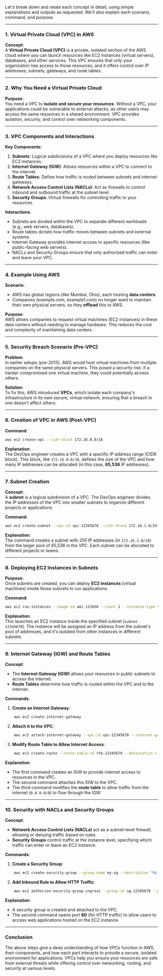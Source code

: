 Let's break down and relate each concept in detail, using simple explanations and outputs as requested. We'll also explain each scenario, command, and purpose.

---

### **1. Virtual Private Cloud (VPC) in AWS**

**Concept**:  
A **Virtual Private Cloud (VPC)** is a private, isolated section of the AWS cloud where you can launch resources like EC2 instances (virtual servers), databases, and other services. This VPC ensures that only your organization has access to those resources, and it offers control over IP addresses, subnets, gateways, and route tables.

---

### **2. Why You Need a Virtual Private Cloud**

**Purpose**:  
You need a VPC to **isolate and secure your resources**. Without a VPC, your applications could be vulnerable to external attacks, as other users may access the same resources in a shared environment. VPC provides isolation, security, and control over networking components.

---

### **3. VPC Components and Interactions**

**Key Components**:
1. **Subnets**: Logical subdivisions of a VPC where you deploy resources like EC2 instances.
2. **Internet Gateway (IGW)**: Allows resources within a VPC to connect to the internet.
3. **Route Tables**: Define how traffic is routed between subnets and internet gateways.
4. **Network Access Control Lists (NACLs)**: Act as firewalls to control inbound and outbound traffic at the subnet level.
5. **Security Groups**: Virtual firewalls for controlling traffic to your resources.

**Interactions**:  
- Subnets are divided within the VPC to separate different workloads (e.g., web servers, databases).
- Route tables dictate how traffic moves between subnets and external systems.
- Internet Gateway provides internet access to specific resources (like public-facing web servers).
- NACLs and Security Groups ensure that only authorized traffic can enter and leave your VPC.

---

### **4. Example Using AWS**

**Scenario**:  
- AWS has global regions (like Mumbai, Ohio), each hosting **data centers**.
- Companies (example.com, example1.com) no longer want to maintain their own physical servers, so they **offload** this to AWS.

**Purpose**:  
AWS allows companies to request virtual machines (EC2 instances) in these data centers without needing to manage hardware. This reduces the cost and complexity of maintaining data centers.

---

### **5. Security Breach Scenario (Pre-VPC)**

**Problem**:  
In earlier setups (pre-2013), AWS would host virtual machines from multiple companies on the same physical servers. This posed a security risk: if a hacker compromised one virtual machine, they could potentially access others.

**Solution**:  
To fix this, AWS introduced **VPCs**, which isolate each company's infrastructure in its own secure, virtual network, ensuring that a breach in one doesn’t affect others.

---

### **6. Creation of VPC in AWS (Post-VPC)**

**Command**:
```bash
aws ec2 create-vpc --cidr-block 172.16.0.0/16
```
**Explanation**:  
The DevOps engineer creates a VPC with a specific IP address range (CIDR block). This block, like `172.16.0.0/16`, defines the size of the VPC and how many IP addresses can be allocated (in this case, **65,536** IP addresses).

---

### **7. Subnet Creation**

**Concept**:  
A **subnet** is a logical subdivision of a VPC. The DevOps engineer divides the IP addresses of the VPC into smaller subnets to organize different projects or applications.

**Command**:
```bash
aws ec2 create-subnet --vpc-id vpc-12345678 --cidr-block 172.16.1.0/24
```
**Explanation**:  
The command creates a subnet with 255 IP addresses (in `172.16.1.0/24`) from the larger pool of 65,536 in the VPC. Each subnet can be allocated to different projects or teams.

---

### **8. Deploying EC2 Instances in Subnets**

**Purpose**:  
Once subnets are created, you can deploy **EC2 instances** (virtual machines) inside those subnets to run applications.

**Command**:
```bash
aws ec2 run-instances --image-id ami-123456 --count 1 --instance-type t2.micro --subnet-id subnet-12345678
```
**Explanation**:  
This launches an EC2 instance inside the specified subnet (`subnet-12345678`). The instance will be assigned an IP address from the subnet's pool of addresses, and it's isolated from other instances in different subnets.

---

### **9. Internet Gateway (IGW) and Route Tables**

**Concept**:  
- The **Internet Gateway (IGW)** allows your resources in public subnets to access the internet.
- **Route Tables** determine how traffic is routed within the VPC and to the internet.

**Commands**:
1. **Create an Internet Gateway**:
```bash
    aws ec2 create-internet-gateway
```
2. **Attach it to the VPC**:
```bash
    aws ec2 attach-internet-gateway --vpc-id vpc-12345678 --internet-gateway-id igw-12345678
```
3. **Modify Route Table to Allow Internet Access**:
```bash
    aws ec2 create-route --route-table-id rtb-12345678 --destination-cidr-block 0.0.0.0/0 --gateway-id igw-12345678
```

**Explanation**:  
- The first command creates an IGW to provide internet access to resources in the VPC.
- The second command attaches this IGW to the VPC.
- The third command modifies the **route table** to allow traffic from the internet (`0.0.0.0/0`) to flow through the IGW.

---

### **10. Security with NACLs and Security Groups**

**Concept**:
- **Network Access Control Lists (NACLs)** act as a subnet-level firewall, allowing or denying traffic based on rules.
- **Security Groups** control traffic at the instance level, specifying which traffic can enter or leave an EC2 instance.

**Commands**:
1. **Create a Security Group**:
```bash
    aws ec2 create-security-group --group-name my-sg --description "My security group" --vpc-id vpc-12345678
```
2. **Add Inbound Rule to Allow HTTP Traffic**:
```bash
    aws ec2 authorize-security-group-ingress --group-id sg-12345678 --protocol tcp --port 80 --cidr 0.0.0.0/0
```

**Explanation**:  
- A security group is created and attached to the VPC.
- The second command opens port **80** (for HTTP traffic) to allow users to access web applications hosted on the EC2 instance.

---

### **Conclusion**

The above steps give a deep understanding of how VPCs function in AWS, their components, and how each part interacts to provide a secure, isolated environment for applications. VPCs help you ensure your resources are safe from external threats while offering control over networking, routing, and security at various levels.